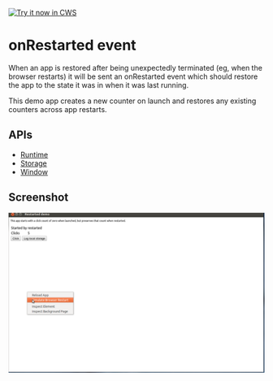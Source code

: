 <a target="_blank" href="https://chrome.google.com/webstore/detail/ljngdccbopfaompkjfhepllagnijbdne">![Try it now in CWS](https://raw.github.com/GoogleChrome/chrome-extensions-samples/master/apps/tryitnowbutton.png "Click here to install this sample from the Chrome Web Store")</a>


# onRestarted event

When an app is restored after being unexpectedly terminated (eg, when the browser restarts) it will be sent an onRestarted event which should restore the app to the state it was in when it was last running.

This demo app creates a new counter on launch and restores any existing counters across app restarts.


## APIs

* [Runtime](http://developer.chrome.com/apps/app.runtime.html)
* [Storage](http://developer.chrome.com/apps/storage.html)
* [Window](http://developer.chrome.com/apps/app.window.html)
     
## Screenshot
![screenshot](/samples/restarted-demo/assets/screenshot_1280_800.png)

